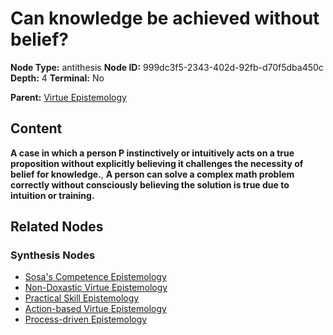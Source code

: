# Can knowledge be achieved without belief?

**Node Type:** antithesis
**Node ID:** 999dc3f5-2343-402d-92fb-d70f5dba450c
**Depth:** 4
**Terminal:** No

**Parent:** [Virtue Epistemology](virtue-epistemology-synthesis-63bd3a46-a324-4547-a741-9a185f9bd092.md)

## Content

**A case in which a person P instinctively or intuitively acts on a true proposition without explicitly believing it challenges the necessity of belief for knowledge.**, **A person can solve a complex math problem correctly without consciously believing the solution is true due to intuition or training.**

## Related Nodes

### Synthesis Nodes

- [Sosa's Competence Epistemology](sosas-competence-epistemology-synthesis-4f0ac59e-2afc-4ada-bd4c-af6d2eaf789d.md)
- [Non-Doxastic Virtue Epistemology](non-doxastic-virtue-epistemology-synthesis-0c3ba20c-9edd-4f4b-8de6-f36ec921a02a.md)
- [Practical Skill Epistemology](practical-skill-epistemology-synthesis-681ed66b-0485-41d2-92e5-b0c7856f5613.md)
- [Action-based Virtue Epistemology](action-based-virtue-epistemology-synthesis-8a0eb144-0b12-4de8-9543-afdaeccfbedd.md)
- [Process-driven Epistemology](process-driven-epistemology-synthesis-3cf25ddd-1095-48d4-a1b3-35114568dbe3.md)
